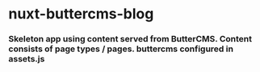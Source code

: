 # nuxt-buttercms-blog

### Skeleton app using content served from ButterCMS.  Content consists of page types / pages.  buttercms configured in assets.js

